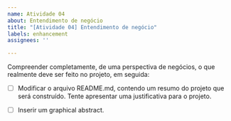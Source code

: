 ```yaml
---
name: Atividade 04
about: Entendimento de negócio
title: "[Atividade 04] Entendimento de negócio"
labels: enhancement
assignees: ''

---
```


Compreender completamente, de uma perspectiva de negócios, o que realmente deve ser feito no projeto, em seguida:

 - [ ] Modificar o arquivo README.md, contendo um resumo do projeto que será construído. Tente apresentar uma justificativa para o projeto.
 - [ ] Inserir um graphical abstract.
 